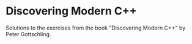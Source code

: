 # Discovering Modern C++

Solutions to the exercises from the book "Discovering Modern C++" by Peter Gottschling.